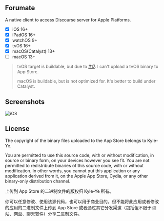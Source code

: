 ## Forumate

A native client to access Discourse server for Apple Platforms.

- [x] iOS 16+
- [x] iPadOS 16+
- [x] watchOS 9+
- [x] tvOS 16+
- [x] macOS(Catalyst) 13+
- [ ] macOS 13+

> tvOS target is buildable, but due to [#17](https://github.com/Kyle-Ye/Forumate/issues/17). I can't upload a tvOS binary to App Store.
> 
> macOS is buildable, but is not optimized for. It's better to build under Catalyst.

## Screenshots

![iOS](Resources/iOS.png)

## License

The copyright of the binary files uploaded to the App Store belongs to Kyle-Ye.

You are permitted to use this source code, with or without modification, in source or binary form, on your devices however you see fit. You are not permitted to redistribute binaries of this source code, with or without modification. In other words, you cannot put this application or any application derived from it, on the Apple App Store, Cydia, or any other binary-only distribution channel.

上传到 App Store 的二进制文件的版权归 Kyle-Ye 所有。

你可以任意修改、使用该源代码，也可以用于商业目的。但不能将此应用或者修改的应用的二进制文件上传到 App Store 或者通过其它分发渠道（包括但不限于网站、网盘、聊天软件）分享二进制文件。
